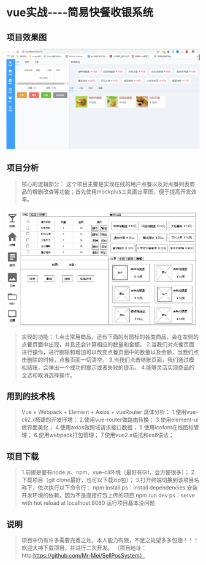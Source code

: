 # vue实战----简易快餐收银系统

## 项目效果图

![image](https://github.com/Mr-Mei/SellPosSystem/blob/master/project02.gif)

## 项目分析

>核心的逻辑部分：
这个项目主要是实现在线的用户点餐以及对点餐列表商品的增删改查等功能；首先使用mockplus工具画出草图，便于提高开发效率。

![image](https://github.com/Mr-Mei/SellPosSystem/blob/master/project01.png)

>实现的功能：
>1.点击常用商品，还有下面的有图标的各类商品，会在左侧的点餐页面中出现，并且还会计算相应的数量和金额。
2.当我们对点餐页面进行操作，进行删除和增加可以改变点餐页面中的数量以及金额，当我们点击删除的时候，点餐页面一切清空。
3.当我们点击结账页面，我们通过模拟结账，会弹出一个成功的提示或者失败的提示。
4.能够灵活实现商品的全选和取消选择操作。

## 用到的技术栈

>Vue + Webpack + Element + Axios + vueRouter
>具体分析：
>1.使用vue-cli2.x搭建的开发环境；
2.使用vue-router做路由转换；
3.使用element-ui做界面美化；
4.使用axios做跨域请求接口数据；
5.使用icofont在线图标管理；
6.使用webpack打包管理；
7.使用vue2.x语法和es6语法；

## 项目下载

>1.前提是要有node.js、npm、vue-cli环境（最好有Git，会方便很多）；
>2.下载项目（git clone最好，也可以下载zip包）；
>3.打开终端切换到该项目名称下，依次执行以下命令行：
>npm install
>ps：install dependencies 安装开发环境的依赖，因为不是直接打包上传的项目
>npm run dev
>ps：serve with hot reload at localhost:8080 运行项目基本没问题

## 说明

>项目中仍有许多需要完善之处，本人能力有限，不足之处望多多包涵！！！欢迎大神下载项目，并进行二次开发。
（项目地址：http:https://github.com/Mr-Mei/SellPosSystem）
